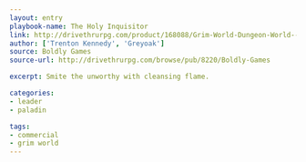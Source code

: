 ```yaml
---
layout: entry
playbook-name: The Holy Inquisitor
link: http://drivethrurpg.com/product/168088/Grim-World-Dungeon-World--Fate-Core-Supplement
author: ['Trenton Kennedy', 'Greyoak']
source: Boldly Games
source-url: http://drivethrurpg.com/browse/pub/8220/Boldly-Games

excerpt: Smite the unworthy with cleansing flame.

categories:
- leader
- paladin

tags:
- commercial
- grim world
---
```

